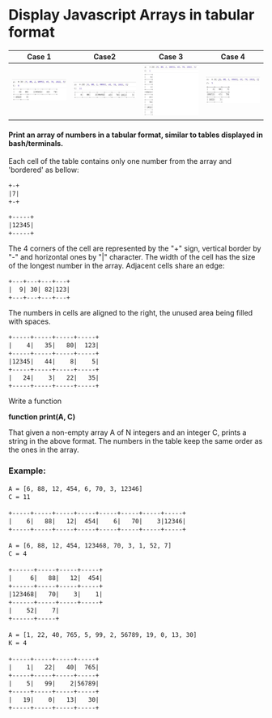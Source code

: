 
# Display Javascript Arrays in tabular format

Case 1 | Case2 | Case 3 | Case 4 |
-------|------ | ------ | -------|
![Case1](https://github.com/girls-incode/javascript-array-tabular-display/blob/master/javascript-es6-arrays-strings-tabular-display-4.jpg) | ![Case2](https://github.com/girls-incode/javascript-array-tabular-display/blob/master/javascript-es6-arrays-strings-tabular-display-1.jpg) | ![Case3](https://github.com/girls-incode/javascript-array-tabular-display/blob/master/javascript-es6-arrays-strings-tabular-display-2.jpg) | ![Case3](https://github.com/girls-incode/javascript-array-tabular-display/blob/master/javascript-es6-arrays-strings-tabular-display-3.jpg)

#### Print an array of numbers in a tabular format, similar to tables displayed in bash/terminals.
Each cell of the table contains only one number from the array and 'bordered' as bellow:
```
+-+
|7|
+-+
```
```
+-----+
|12345|
+-----+
```
The 4 corners of the cell are represented by the "+" sign, vertical border by "-" and horizontal ones by "|" character. 
The width of the cell has the size of the longest number in the array. Adjacent cells share an edge:
```
+---+---+---+---+
|  9| 30| 82|123|
+---+---+---+---+
```
The numbers in cells are aligned to the right, the unused area being filled with spaces.
```
+-----+-----+-----+-----+
|    4|   35|   80|  123|
+-----+-----+-----+-----+
|12345|   44|    8|    5|
+-----+-----+-----+-----+
|   24|    3|   22|   35|
+-----+-----+-----+-----+
```

Write a function

**function print(A, C)**

That given a non-empty array A of N integers and an integer C, prints a string 
in the above format. The numbers in the table keep the same order as the ones in the array. 

### Example:
```
A = [6, 88, 12, 454, 6, 70, 3, 12346]
C = 11

+-----+-----+-----+-----+-----+-----+-----+-----+
|    6|   88|   12|  454|    6|   70|    3|12346|
+-----+-----+-----+-----+-----+-----+-----+-----+

A = [6, 88, 12, 454, 123468, 70, 3, 1, 52, 7]
C = 4

+------+-----+-----+-----+
|     6|   88|   12|  454|
+------+-----+-----+-----+
|123468|   70|    3|    1|
+------+-----+-----+-----+
|    52|    7|
+------+-----+

A = [1, 22, 40, 765, 5, 99, 2, 56789, 19, 0, 13, 30]
K = 4

+-----+-----+-----+-----+
|    1|   22|   40|  765|
+-----+-----+-----+-----+
|    5|   99|    2|56789|
+-----+-----+-----+-----+
|   19|    0|   13|   30|
+-----+-----+-----+-----+
```